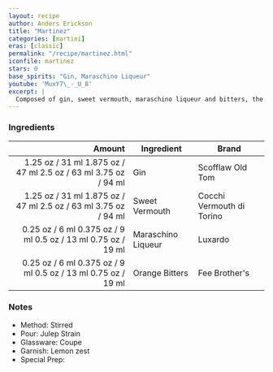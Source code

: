 ```yaml
---
layout: recipe
author: Anders Erickson
title: "Martinez"
categories: [martini]
eras: [classic]
permalink: "/recipe/martinez.html"
iconfile: martinez
stars: 0
base_spirits: "Gin, Maraschino Liqueur"
youtube: 'MuxY7\_-_U_8'
excerpt: |
  Composed of gin, sweet vermouth, maraschino liqueur and bitters, the classic Martinez cocktail dates back to the late 1800s.
---
```


### Ingredients

|  Amount | Ingredient         | Brand                     |
| ------: | ------------------ | ------------------------- |
| <span class="onex active">1.25 oz / 31 ml</span> <span class="onehalfx">1.875 oz / 47 ml</span> <span class="twox">2.5 oz / 63 ml</span> <span class="threex">3.75 oz / 94 ml</span> | Gin                | Scofflaw Old Tom          |
| <span class="onex active">1.25 oz / 31 ml</span> <span class="onehalfx">1.875 oz / 47 ml</span> <span class="twox">2.5 oz / 63 ml</span> <span class="threex">3.75 oz / 94 ml</span> | Sweet Vermouth     | Cocchi Vermouth di Torino |
| <span class="onex active">0.25 oz / 6 ml</span> <span class="onehalfx">0.375 oz / 9 ml</span> <span class="twox">0.5 oz / 13 ml</span> <span class="threex">0.75 oz / 19 ml</span> | Maraschino Liqueur | Luxardo                   |
| <span class="onex active">0.25 oz / 6 ml</span> <span class="onehalfx">0.375 oz / 9 ml</span> <span class="twox">0.5 oz / 13 ml</span> <span class="threex">0.75 oz / 19 ml</span> | Orange Bitters     | Fee Brother's             |

### Notes

- Method: Stirred
- Pour: Julep Strain
- Glassware: Coupe
- Garnish: Lemon zest
- Special Prep:
